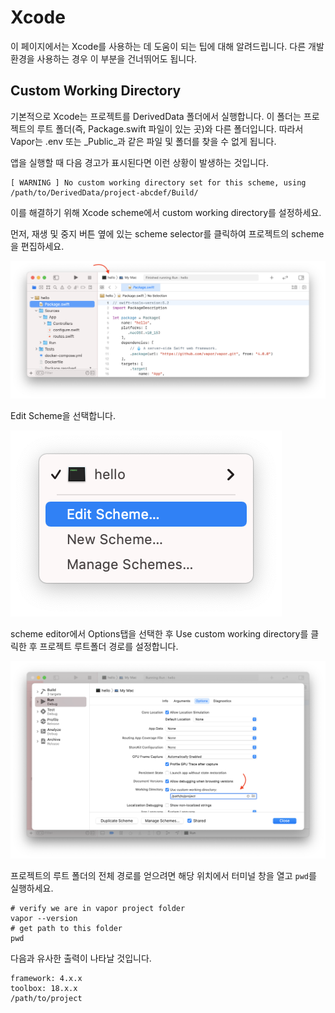 # Xcode

이 페이지에서는 Xcode를 사용하는 데 도움이 되는 팁에 대해 알려드립니다. 다른 개발 환경을 사용하는 경우 이 부분을 건너뛰어도 됩니다.

## Custom Working Directory

기본적으로 Xcode는 프로젝트를 DerivedData 폴더에서 실행합니다. 이 폴더는 프로젝트의 루트 폴더(즉, Package.swift 파일이 있는 곳)와 다른 폴더입니다. 따라서 Vapor는 .env 또는 _Public_과 같은 파일 및 폴더를 찾을 수 없게 됩니다.

앱을 실행할 때 다음 경고가 표시된다면 이런 상황이 발생하는 것입니다.

```fish
[ WARNING ] No custom working directory set for this scheme, using /path/to/DerivedData/project-abcdef/Build/
```

이를 해결하기 위해 Xcode scheme에서 custom working directory를 설정하세요.

먼저, 재생 및 중지 버튼 옆에 있는 scheme selector를 클릭하여 프로젝트의 scheme을 편집하세요.

![Xcode Scheme Area](../images/xcode-scheme-area.png)

Edit Scheme을 선택합니다.

![Xcode Scheme Menu](../images/xcode-scheme-menu.png)

scheme editor에서 Options탭을 선택한 후 Use custom working directory를 클릭한 후 프로젝트 루트폴더 경로를 설정합니다.

![Xcode Scheme Options](../images/xcode-scheme-options.png)

프로젝트의 루트 폴더의 전체 경로를 얻으려면 해당 위치에서 터미널 창을 열고 `pwd`를 실행하세요.

```fish
# verify we are in vapor project folder
vapor --version
# get path to this folder
pwd
```

다음과 유사한 출력이 나타날 것입니다.

```
framework: 4.x.x
toolbox: 18.x.x
/path/to/project
```
